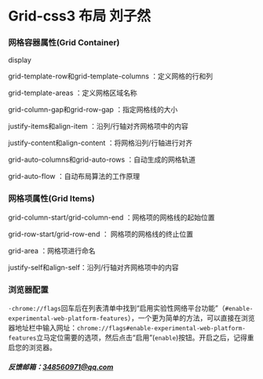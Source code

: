 # Grid-css3 布局   刘子然

### 网格容器属性(Grid Container)

display

grid-template-row和grid-template-columns ：定义网格的行和列

grid-template-areas ：定义网格区域名称

grid-column-gap和grid-row-gap ：指定网格线的大小

justify-items和align-item ：沿列/行轴对齐网格项中的内容

justify-content和align-content ：将网格沿列/行轴进行对齐

grid-auto-columns和grid-auto-rows ：自动生成的网格轨道

grid-auto-flow ：自动布局算法的工作原理

### 网格项属性(Grid Items)

grid-column-start/grid-column-end ：网格项的网格线的起始位置

grid-row-start/grid-row-end ： 网格项的网格线的终止位置

grid-area ：网格项进行命名

justify-self和align-self：沿列/行轴对齐网格项中的内容

### 浏览器配置

`·chrome://flags`回车后在列表清单中找到“启用实验性网络平台功能”（`#enable-experimental-web-platform-features`），一个更为简单的方法，可以直接在浏览器地址栏中输入网址：`chrome://flags#enable-experimental-web-platform-features`立马定位需要的选项，然后点击“启用”(`enable`)按钮。开启之后，记得重启您的浏览器。


##### 反馈邮箱：348560971@qq.com
